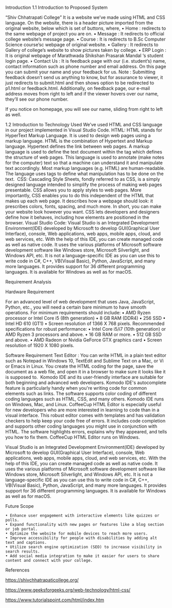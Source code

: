 Introduction
1.1	Introduction to Proposed System

“Shiv Chhatrapati College” 
It is a website we’ve made using HTML and CSS language.
On the website, there is a header picture imported from the original website, below which is set of buttons, where,
    • Home : redirects to the same webpage of project you are on.
    • Message : It redirects to official college website’s message page.
    • Course : It is redirects to B.Sc Computer Science course’sc webpage of original website.
    • Gallery : It redirects to Gallery of college’s website to show pictures taken by college.
    • ERP Login : It is original webpage of Marathwada  Shikshan Prasarak Mandal ‘s student login page.
    • Contact Us : It is feedback page with our (i.e. student’s) name, contact information such as phone number and email address. On this page you can submit your name and your feedback for us. Note : Submitting feedback doesn’t send us anything to know, but for assurance to viewer, it just redirects to submit.html and then shows option to be redirected to p1.html or feedback.html.
Additionally, on feedback page, our e-mail address moves from right to left and if the viewer hovers over our name, they’ll see our phone number. 

If you notice on homepage, you will see our name, sliding from right to left as well.








1.2	Introduction to Technology Used 
We’ve used HTML and CSS language in our project implemented in Visual Studio Code.
HTML:  HTML stands for HyperText Markup Language. It is used to design web pages using a markup language. HTML is the combination of Hypertext and Markup language. Hypertext defines the link between web pages. A markup language is used to define the text document within the tag which defines the structure of web pages. This language is used to annotate (make notes for the computer) text so that a machine can understand it and manipulate text accordingly. Most markup languages (e.g. HTML) are human-readable. The language uses tags to define what manipulation has to be done on the text. 
CSS:  Cascading Style Sheets, fondly referred to as CSS, is a simply designed language intended to simplify the process of making web pages presentable. CSS allows you to apply styles to web pages. More importantly, CSS enables you to do this independent of the HTML that makes up each web page. It describes how a webpage should look: it prescribes colors, fonts, spacing, and much more. In short, you can make your website look however you want. CSS lets developers and designers define how it behaves, including how elements are positioned in the browser.
Visual Studio Code:  Visual Studio is an Integrated Development Environment(IDE) developed by Microsoft to develop GUI(Graphical User Interface), console, Web applications, web apps, mobile apps, cloud, and web services, etc. With the help of this IDE, you can create managed code as well as native code. It uses the various platforms of Microsoft software development software like Windows store, Microsoft Silverlight, and Windows API, etc. It is not a language-specific IDE as you can use this to write code in C#, C++, VB(Visual Basic), Python, JavaScript, and many more languages. It provides support for 36 different programming languages. It is available for Windows as well as for macOS.






 







Requirement Analysis

Hardware Requirement

For an advanced level of web development that uses Java, JavaScript, Python, etc., you will need a certain bare minimum to have smooth operations. For minimum requirements should include:
    • AMD Ryzen processor or Intel Core i5 (8th generation)
    • 8 GB RAM (DDR4)
    • 256 SSD
    • Intel HD 610 (GT1)
    • Screen resolution of 1366 X 768 pixels.
Recommended  specifications for robust performance:
    • Intel Core i5/i7 (10th generation) or AMD Ryzen 3 processors and above.
    • 16 GB RAM or more.
    • 512 GB SSD and above.
    • AMD Radeon or Nvidia GeForce GTX graphics card
    • Screen resolution of 1920 X 1080 pixels.


Software Requirement
Text Editor : You can write HTML in a plain text editor such as Notepad in Windows 10, TextEdit and Sublime Text on a Mac, or Vi or Emacs in Linux. You create the HTML coding for the page, save the document as a web file, and open it in a browser to make sure it looks like it is supposed to. 
Komodo IDE and its user-friendly interface are suitable for both beginning and advanced web developers. Komodo IDE's autocomplete feature is particularly handy when you're writing code for common elements such as links. The software supports color coding of different coding languages such as HTML, CSS, and many others. Komodo IDE runs on Windows, Mac, and Linux.
 CoffeeCup HTML Editor is especially useful for new developers who are more interested in learning to code than in a visual interface. This robust editor comes with templates and has validation checkers to help keep your code free of errors. It includes code completion and supports other coding languages you might use in conjunction with HTML. The software highlights errors, explains why they appeared, and tells you how to fix them. CoffeeCup HTML Editor runs on Windows.

Visual Studio is an Integrated Development Environment(IDE) developed by Microsoft to develop GUI(Graphical User Interface), console, Web applications, web apps, mobile apps, cloud, and web services, etc. With the help of this IDE, you can create managed code as well as native code. It uses the various platforms of Microsoft software development software like Windows store, Microsoft Silverlight, and Windows API, etc. It is not a language-specific IDE as you can use this to write code in C#, C++, VB(Visual Basic), Python, JavaScript, and many more languages. It provides support for 36 different programming languages. It is available for Windows as well as for macOS.




Future Scope

    • Enhance user engagement with interactive elements like quizzes or polls.
    • Expand functionality with new pages or features like a blog section or job portal.
    • Optimize the website for mobile devices to reach more users.
    • Improve accessibility for people with disabilities by adding alt text and captions.
    • Utilize search engine optimization (SEO) to increase visibility in search results.
    • Add social media integration to make it easier for users to share content and connect with your college.
References

https://shivchhatrapaticollege.org/

https://www.geeksforgeeks.org/web-technology/html-css/

https://www.tutorialspoint.com/html/index.htm
